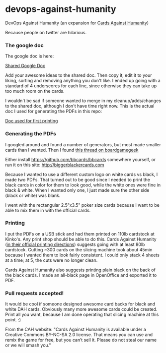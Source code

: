 devops-against-humanity
=======================

DevOps Against Humanity (an expansion for [Cards Against Humanity](http://www.cardsagainsthumanity.com))

Because people on twitter are hilarious.

### The google doc

The google doc is here:

[Shared Google Doc](https://docs.google.com/spreadsheets/d/1OKgmjNz8l7skYfrbrOtYT6QmSf_y-BzZOWJWZC3tbUQ/edit#gid=0)

Add your awesome ideas to the shared doc. Then copy it, edit it to your liking, sorting and removing anything you don't like. I ended up going with a standard of 4 underscores for each line, since otherwise they can take up too much room on the cards.

I wouldn't be sad if someone wanted to merge in my cleanup/adds/changes to the shared doc, although I don't have time right now. This is the actual doc I used for generating the PDFs in this repo:

[Doc used for first printing](https://docs.google.com/spreadsheets/d/1LEf6qE3FMKRvSWRrKb3m5gcVHmw7aQctbegrWbxEsfA/edit?usp=sharing)

### Generating the PDFs

I googled around and found a number of generators, but most made smaller cards than I wanted. Then I found [this thread on boardgamegeek](http://rpggeek.com/thread/1160850/bigger-blacker-cards-another-custom-cah-card-pdf-g)

Either install https://github.com/bbcards/bbcards somewhere yourself, or run it on this site: http://biggerblackercards.com

Because I wanted to use a different custom logo on white cards vs black, I made two PDFs. That turned out to be good since I needed to print the black cards in color for them to look good, while the white ones were fine in black & white. When I wanted only one, I just made sure the other side (black or white) was blank.

I went with the rectangular 2.5"x3.5" poker size cards because I want to be able to mix them in with the official cards.

### Printing

I put the PDFs on a USB stick and had them printed on 110lb cardstock at Kinko's. Any print shop should be able to do this. Cards Against Humanity ([in their official printing directions](http://www.cardsagainsthumanity.com/pdf/CAH_MainGame.pdf)) suggests going with at least 80lb cardstock. Cutting ~300 cards on the slicing machine took about 45min because I wanted them to look fairly consistent. I could only stack 4 sheets at a time; at 5, the cuts were no longer clean.

Cards Against Humanity also suggests printing plain black on the back of the black cards. I made an all-black page in OpenOffice and exported it to PDF. 

### Pull requests accepted!

It would be cool if someone designed awesome card backs for black and white DAH cards. Obviously many more awesome cards could be created. Print all you want, because I am done operating that slicing machine at this point. :)

From the CAH website: "Cards Against Humanity is available under a Creative Commons BY-NC-SA 2.0 license. That means you can use and remix the game for free, but you can’t sell it. Please do not steal our name or we will smash you."


